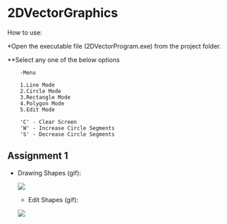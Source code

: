 # 2DVectorGraphics
How to use:

*Open the executable file (2DVectorProgram.exe) from the project folder.

**Select any one of the below options

        -Menu

        1.Line Mode
        2.Circle Mode
        3.Rectangle Mode
        4.Polygon Mode
        5.Edit Mode

        'C' - Clear Screen
        'W' - Increase Circle Segments
        'S' - Decrease Circle Segments


## Assignment 1

- Drawing Shapes (gif):
 
  ![](https://i.imgur.com/9VvV6bX.gif)
  
  - Edit Shapes (gif):
 
  ![](https://i.imgur.com/LH3Kbh6.gif)
